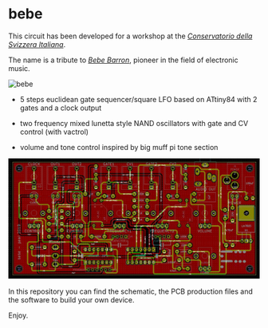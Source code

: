 # bebe

This circuit has been developed for a workshop at the *[Conservatorio della Svizzera Italiana](https://www.conservatorio.ch/it)*.    

The name is a tribute to *[Bebe Barron](https://en.wikipedia.org/wiki/Bebe_and_Louis_Barron)*, pioneer in the field of electronic music.


![bebe](Images/bebe.png)


- 5 steps euclidean gate sequencer/square LFO based on ATtiny84 with 2 gates and a clock output  

- two frequency mixed lunetta style NAND oscillators with gate and CV control (with vactrol)

- volume and tone control inspired by big muff pi tone section


![bebe_pcb](Images/bebe_pcb.png)



In this repository you can find the schematic, the PCB production files and the software to build your own device.


Enjoy.
